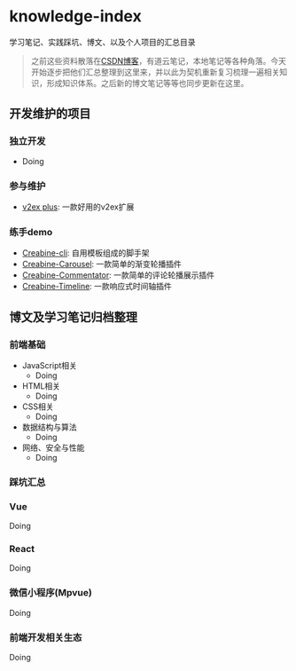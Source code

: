 # knowledge-index
学习笔记、实践踩坑、博文、以及个人项目的汇总目录

> 之前这些资料散落在[CSDN博客](https://blog.csdn.net/Creabine)，有道云笔记，本地笔记等各种角落。今天开始逐步把他们汇总整理到这里来，并以此为契机重新复习梳理一遍相关知识，形成知识体系。之后新的博文笔记等等也同步更新在这里。

## 开发维护的项目

### 独立开发

- Doing

### 参与维护
- [v2ex plus](https://github.com/Creabine/v2ex-plus): 一款好用的v2ex扩展

### 练手demo

- [Creabine-cli](https://github.com/Creabine/Creabine-cli): 自用模板组成的脚手架
- [Creabine-Carousel](https://github.com/Creabine/Creabine-Carousel): 一款简单的渐变轮播插件
- [Creabine-Commentator](https://github.com/Creabine/Creabine-Commentator): 一款简单的评论轮播展示插件
- [Creabine-Timeline](https://github.com/Creabine/Creabine-Timeline): 一款响应式时间轴插件

## 博文及学习笔记归档整理

### 前端基础

- JavaScript相关
  - Doing
- HTML相关
  - Doing
- CSS相关
  - Doing
- 数据结构与算法
  - Doing
- 网络、安全与性能
  - Doing

### 踩坑汇总

### Vue

Doing

### React

Doing

### 微信小程序(Mpvue)

Doing

### 前端开发相关生态

Doing
